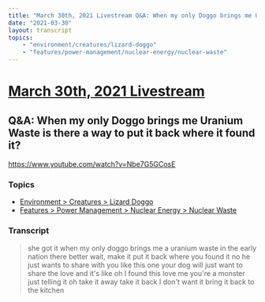 ```yaml
---
title: "March 30th, 2021 Livestream Q&A: When my only Doggo brings me Uranium Waste is there a way to put it back where it found it?"
date: "2021-03-30"
layout: transcript
topics:
    - "environment/creatures/lizard-doggo"
    - "features/power-management/nuclear-energy/nuclear-waste"
---
```

# [March 30th, 2021 Livestream](../2021-03-30.md)
## Q&A: When my only Doggo brings me Uranium Waste is there a way to put it back where it found it?
https://www.youtube.com/watch?v=Nbe7G5GCosE

### Topics
* [Environment > Creatures > Lizard Doggo](../topics/environment/creatures/lizard-doggo.md)
* [Features > Power Management > Nuclear Energy > Nuclear Waste](../topics/features/power-management/nuclear-energy/nuclear-waste.md)

### Transcript

> she got it when my only doggo brings me a uranium waste in the early nation there better wait, make it put it back where you found it no he just wants to share with you like this one your dog will just want to share the love and it's like oh I found this love me you're a monster just telling it oh take it away take it back I don't want it bring it back to the kitchen
